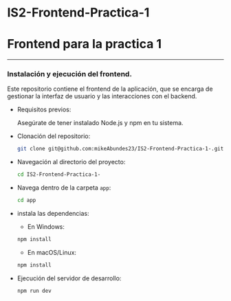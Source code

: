 # IS2-Frontend-Practica-1

# Frontend para la practica 1
___

### Instalación y ejecución del frontend.

Este repositorio contiene el frontend de la aplicación, que se encarga de gestionar la interfaz de usuario y las interacciones con el backend.

- Requisitos previos:

    Asegúrate de tener instalado Node.js y npm en tu sistema.
- Clonación del repositorio:
    ```bash
    git clone git@github.com:mikeAbundes23/IS2-Frontend-Practica-1-.git
    ```

- Navegación al directorio del proyecto:
    ```bash
    cd IS2-Frontend-Practica-1-
    ```

- Navega dentro de la carpeta `app`:
    ```bash
    cd app
    ```
- instala las dependencias:
    - En Windows:
    ```bash
    npm install
    ```
    - En macOS/Linux:
    ```bash
    npm install
    ```

- Ejecución del servidor de desarrollo:

    ```bash
    npm run dev
    ```